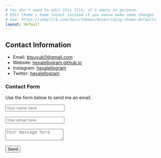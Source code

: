 ```yaml
---
# You don't need to edit this file, it's empty on purpose.
# Edit theme's home layout instead if you wanna make some changes
# See: https://jekyllrb.com/docs/themes/#overriding-theme-defaults
layout: default
---
```


## Contact Information

- Email: [btsuyuki1@gmail.com](mailto:btsuyuki1@gmail.com)
- Website: [hexalellogram.github.io](https://hexalellogram.github.io/)
- Instagram: [hexalellogram](https://instagram.com/hexalellogram)
- Twitter: [hexalellogram](https://twitter.com/hexalellogram)

### Contact Form

Use the form below to send me an email.

<form action="https://formspree.io/btsuyuki1@gmail.com"
      method="POST">
    <input type="text" name="name" placeholder="Your name here">
    <br>
    <br>
    <input type="email" name="email" placeholder="Your email here">
    <br>
    <br>
    <textarea name="message" placeholder="Your message here"></textarea>
    <br>
    <br>
    <input type="submit" value="Send">
    
</form>
